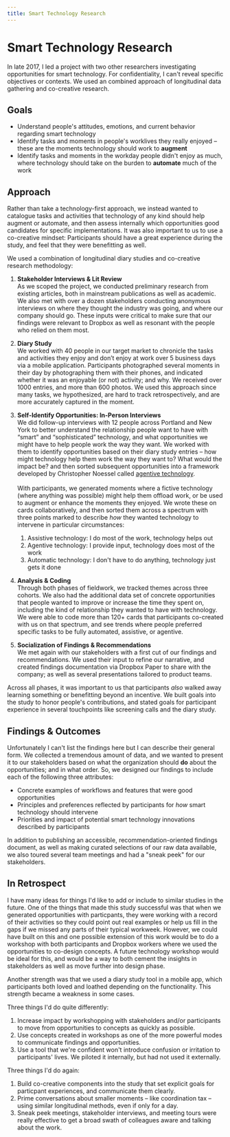 ```yaml
---
title: Smart Technology Research
---
```


# Smart Technology Research  

In late 2017, I led a project with two other researchers investigating opportunities for smart technology. For confidentiality, I can't reveal specific objectives or contexts. We used an combined approach of longitudinal data gathering and co-creative research.  

## Goals  
- Understand people's attitudes, emotions, and current behavior regarding smart technology 
- Identify tasks and moments in people's worklives they really enjoyed – these are the moments technology should work to **augment**  
- Identify tasks and moments in the workday people didn't enjoy as much, where technology should take on the burden to **automate** much of the work  


## Approach  
Rather than take a technology-first approach, we instead wanted to catalogue tasks and activities that technology of any kind should help augment or automate, and then assess internally which opportunities good candidates for specific implementations. It was also important to us to use a co-creative mindset: Participants should have a great experience during the study, and feel that they were benefitting as well.   

We used a combination of longitudinal diary studies and co-creative research methodology: 

1. **Stakeholder Interviews & Lit Review**<br> As we scoped the project, we conducted preliminary research from existing articles, both in mainstream publications as well as academic. We also met with over a dozen stakeholders conducting anonymous interviews on where they thought the industry was going, and where our company should go. These inputs were critical to make sure that our findings were relevant to Dropbox as well as resonant with the people who relied on them most.

1. **Diary Study**<br> We worked with 40 people in our target market to chronicle the tasks and activities they enjoy and don’t enjoy at work over 5 business days via a mobile application. Participants photographed several moments in their day by photographing them with their phones, and indicated whether it was an enjoyable (or not) activity; and why. We received over 1000 entries, and more than 600 photos. We used this approach since many tasks, we hypothesized, are hard to track retrospectively, and are more accurately captured in the moment. 

1. **Self-Identify Opportunities: In-Person Interviews**<br> We did follow-up interviews with 12 people across Portland and New York to better understand the relationship people want to have with “smart” and “sophisticated” technology, and what opportunities we might have to help people work the way they want. We worked with them to identify opportunities based on their diary study entries – how might technology help them work the way they want to? What would the impact be? and then sorted subsequent opportunities into a framework developed by Christopher Noessel called [agentive technology](https://alistapart.com/article/fait-accompli-agentive-tech-is-here). <br><br>With participants, we generated moments where a fictive technology (where anything was possible) might help them offload work, or be used to augment or enhance the moments they enjoyed. We wrote these on cards collaboratively, and then sorted them across a spectrum with three points marked to describe _how_ they wanted technology to intervene in particular circumstances:<br>
    1. Assistive technology: I do most of the work, technology helps out
    1. Agentive technology: I provide input, technology does most of the work
    1. Automatic technology: I don't have to do anything, technology just gets it done

1. **Analysis & Coding**<br> Through both phases of fieldwork, we tracked themes across three cohorts. We also had the additional data set of concrete opportunities that people wanted to improve or increase the time they spent on, including the kind of relationship they wanted to have with technology. We were able to code more than 120+ cards that participants co-created with us on that spectrum, and see trends where people preferred specific tasks to be fully automated, assistive, or agentive.  

1. **Socialization of Findings & Recommendations**<br>We met again with our stakeholders with a first cut of our findings and recommendations. We used their input to refine our narrative, and created findings documentation via Dropbox Paper to share with the company; as well as several presentations tailored to product teams. 

Across all phases, it was important to us that participants _also_ walked away learning something or benefitting beyond an incentive. We built goals into the study to honor people's contributions, and stated goals for participant experience in several touchpoints like screening calls and the diary study. 


## Findings & Outcomes 

Unfortunately I can't list the findings here but I can describe their general form. We collected a tremendous amount of data, and we wanted to present it to our stakeholders based on what the organization should **do** about the opportunities; and in what order. So, we designed our findings to include each of the following three attributes:

- Concrete examples of workflows and features that were good opportunities
- Principles and preferences reflected by participants for _how_ smart technology should intervene  
- Priorities and impact of potential smart technology innovations described by participants  

In addition to publishing an accessible, recommendation-oriented findings document, as well as making curated selections of our raw data available, we also toured several team meetings and had a "sneak peek" for our stakeholders. 


## In Retrospect

I have many ideas for things I'd like to add or include to similar studies in the future. One of the things that made this study successful was that when we generated opportunities with particpants, they were working with a record of their activities so they could point out real examples or help us fill in the gaps if we missed any parts of their typical workweek. However, we could have built on this and one possible extension of this work would be to do a workshop with both participants and Dropbox workers where we used the opportunities to co-design concepts. A future technology workshop would be ideal for this, and would be a way to both cement the insights in stakeholders as well as move further into design phase. 

Another strength was that we used a diary study tool in a mobile app, which participants both loved and loathed depending on the functionality. This strength became a weakness in some cases. 

Three things I'd do quite differently:

1. Increase impact by workshopping with stakeholders and/or participants to move from opportunities to concepts as quickly as possible.  
1. Use concepts created in workshops as one of the more powerful modes to communicate findings and opportunities.  
1. Use a tool that we're confident won't introduce confusion or irritation to participants' lives. We piloted it internally, but had not used it externally. 

Three things I'd do again: 

1. Build co-creative components into the study that set explicit goals for particpant experiences, and communicate them clearly.  
1. Prime conversations about smaller moments – like coordination tax – using similar longitudinal methods, even if only for a day. 
1. Sneak peek meetings, stakeholder interviews, and meeting tours were really effective to get a broad swath of colleagues aware and talking about the work. 

